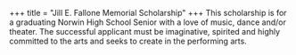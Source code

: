 +++
title = "Jill E. Fallone Memorial Scholarship"
+++
This scholarship is for a graduating Norwin High School Senior with a love of music, dance and/or theater.  The successful applicant must be imaginative, spirited and highly committed to the arts and seeks to create in the performing arts.
